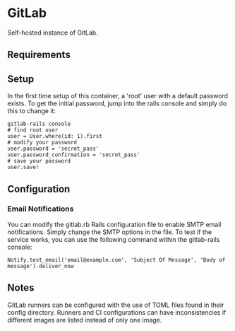 # GitLab

Self-hosted instance of GitLab.

## Requirements

## Setup

In the first time setup of this container, a 'root' user with a default password exists. To get the initial password, jump into the rails console and simply do this to change it:

```
gitlab-rails console 
# find root user
user = User.where(id: 1).first
# modify your password
user.password = 'secret_pass'
user.password_confirmation = 'secret_pass'
# save your password
user.save!
```

## Configuration

### Email Notifications

You can modify the gitlab.rb Rails configuration file to enable SMTP email notifications. Simply change the SMTP options in the file. To test if the service works, you can use the following command within the gitlab-rails console:

```
Notify.test_email('email@example.com', 'Subject Of Message', 'Body of message').deliver_now
```

## Notes

GitLab runners can be configured with the use of TOML files found in their config directory. Runners and CI configurations can have inconsistencies if different images are listed instead of only one image.
